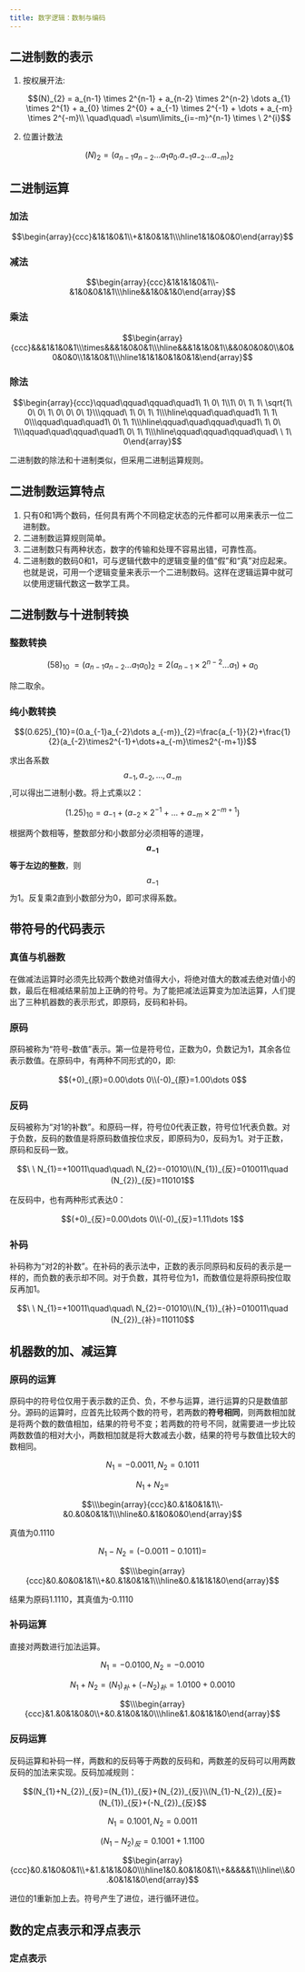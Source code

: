 ```yaml
---
title: 数字逻辑：数制与编码
---
```


## 二进制数的表示
1. 按权展开法:
   
   $$(N)_{2} = a_{n-1} \times 2^{n-1} + a_{n-2} \times 2^{n-2} \dots a_{1} \times 2^{1} + a_{0} \times 2^{0} + a_{-1} \times 2^{-1} + \dots + a_{-m} \times 2^{-m}\\ \quad\quad\  =\sum\limits_{i=-m}^{n-1} \times \ 2^{i}$$

2. 位置计数法

   $$(N)_{2}=(a_{n-1}a_{n-2}\dots a_{1}a_{0}.a_{-1}a_{-2}\dots a_{-m})_{2}$$

## 二进制运算

### 加法
$$\begin{array}{ccc}&1&1&0&1\\+&1&0&1&1\\\hline1&1&0&0&0\end{array}$$

### 减法
$$\begin{array}{ccc}&1&1&1&0&1\\-&1&0&0&1&1\\\hline&&1&0&1&0\end{array}$$

### 乘法
$$\begin{array}{ccc}&&&1&1&0&1\\\times&&&1&0&0&1\\\hline&&&1&1&0&1\\&&0&0&0&0\\&0&0&0&0\\1&1&0&1\\\hline1&1&1&0&1&0&1&\end{array}$$

### 除法
$$\begin{array}{ccc}\qquad\qquad\qquad\quad1\ 1\ 0\ 1\\1\ 0\ 1\ 1\ \sqrt{1\ 0\ 0\ 1\ 0\ 0\ 0\ 1}\\\qquad\ 1\ 0\ 1\ 1\\\hline\qquad\quad\quad1\ 1\ 1\ 0\\\qquad\quad\quad1\ 0\ 1\ 1\\\hline\qquad\quad\qquad\quad1\ 1\ 0\ 1\\\qquad\quad\qquad\quad1\ 0\ 1\ 1\\\hline\qquad\qquad\qquad\quad\ \ 1\ 0\end{array}$$

二进制数的除法和十进制类似，但采用二进制运算规则。

## 二进制数运算特点
1. 只有0和1两个数码，任何具有两个不同稳定状态的元件都可以用来表示一位二进制数。
2. 二进制数运算规则简单。
3. 二进制数只有两种状态，数字的传输和处理不容易出错，可靠性高。
4. 二进制数的数码0和1，可与逻辑代数中的逻辑变量的值“假”和“真”对应起来。也就是说，可用一个逻辑变量来表示一个二进制数码。这样在逻辑运算中就可以使用逻辑代数这一数学工具。

## 二进制数与十进制转换

### 整数转换

$$(58)_{10}\ = (a_{n-1}a_{n-2}\dots a_{1}a_{0})_{2}=2(a_{n-1}\times2^{n-2}\dots a_{1})+a_{0}$$

除二取余。

### 纯小数转换

$$(0.625)_{10}=(0.a_{-1}a_{-2}\dots a_{-m})_{2}=\frac{a_{-1}}{2}+\frac{1}{2}(a_{-2}\times2^{-1}+\dots+a_{-m}\times2^{-m+1})$$

求出各系数$$a_{-1},a_{-2},\dots ,a_{-m}$$,可以得出二进制小数。将上式乘以2：

$$(1.25)_{10}=a_{-1}+(a_{-2}\times 2^{-1}+\dots +a_{-m}\times 2^{-m+1})$$

根据两个数相等，整数部分和小数部分必须相等的道理，**$$a_{-1}$$等于左边的整数**，则$$a_{-1}$$为1。反复乘2直到小数部分为0，即可求得系数。

## 带符号的代码表示

### 真值与机器数

在做减法运算时必须先比较两个数绝对值得大小，将绝对值大的数减去绝对值小的数，最后在相减结果前加上正确的符号。为了能把减法运算变为加法运算，人们提出了三种机器数的表示形式，即原码，反码和补码。

### 原码

原码被称为“符号-数值”表示。第一位是符号位，正数为0，负数记为1，其余各位表示数值。在原码中，有两种不同形式的0，即: 

$$(+0)_{原}=0.00\dots 0\\(-0)_{原}=1.00\dots 0$$

### 反码

反码被称为“对1的补数”。和原码一样，符号位0代表正数，符号位1代表负数。对于负数，反码的数值是将原码数值按位求反，即原码为0，反码为1。对于正数，原码和反码一致。

$$\ \ N_{1}=+10011\quad\quad\  N_{2}=-01010\\(N_{1})_{反}=010011\quad (N_{2})_{反}=110101$$

在反码中，也有两种形式表达0：

$$(+0)_{反}=0.00\dots 0\\(-0)_{反}=1.11\dots 1$$

### 补码

补码称为“对2的补数”。在补码的表示法中，正数的表示同原码和反码的表示是一样的，而负数的表示却不同。对于负数，其符号位为1，而数值位是将原码按位取反再加1。

$$\ \ N_{1}=+10011\quad\quad\  N_{2}=-01010\\(N_{1})_{补}=010011\quad (N_{2})_{补}=110110$$

## 机器数的加、减运算

### 原码的运算

原码中的符号位仅用于表示数的正负、负，不参与运算，进行运算的只是数值部分。源码的运算时，应首先比较两个数的符号，若两数的**符号相同**，则两数相加就是将两个数的数值相加，结果的符号不变；若两数的符号不同，就需要进一步比较两数数值的相对大小，两数相加就是将大数减去小数，结果的符号与数值比较大的数相同。

$$N_{1}=-0.0011,N_{2}=0.1011$$

$$N_{1}+N_{2}=$$

$$\\\begin{array}{ccc}&0.&1&0&1&1\\-&0.&0&0&1&1\\\hline&0.&1&0&0&0\end{array}$$

真值为0.1110

$$N_{1}-N_{2}=(-0.0011-0.1011)=$$

$$\\\begin{array}{ccc}&0.&0&0&1&1\\+&0.&1&0&1&1\\\hline&0.&1&1&1&0\end{array}$$

结果为原码1.1110，其真值为-0.1110

### 补码运算

直接对两数进行加法运算。

$$N_{1}=-0.0100,N_{2}=-0.0010$$

$$N_{1}+N_{2}=(N_{1})_{补}+(-N_{2})_{补}=1.0100+0.0010$$

$$\\\begin{array}{ccc}&1.&0&1&0&0\\+&0.&1&0&1&0\\\hline&1.&0&1&1&0\end{array}$$

### 反码运算
反码运算和补码一样，两数和的反码等于两数的反码和，两数差的反码可以用两数反码的加法来实现。反码加减规则：

$$(N_{1}+N_{2})_{反}=(N_{1})_{反}+(N_{2})_{反}\\(N_{1}-N_{2})_{反}=(N_{1})_{反}+(-N_{2})_{反}$$

$$N_{1}=0.1001,N_{2}=0.0011$$

$$(N_{1}-N_{2})_{反}=0.1001+1.1100$$

$$\begin{array}{ccc}&0.&1&0&0&1\\+&1.&1&1&0&0\\\hline1&0.&0&1&0&1\\+&&&&&1\\\hline\\&0.&0&1&1&0\end{array}$$

进位的1重新加上去。符号产生了进位，进行循环进位。

## 数的定点表示和浮点表示

### 定点表示